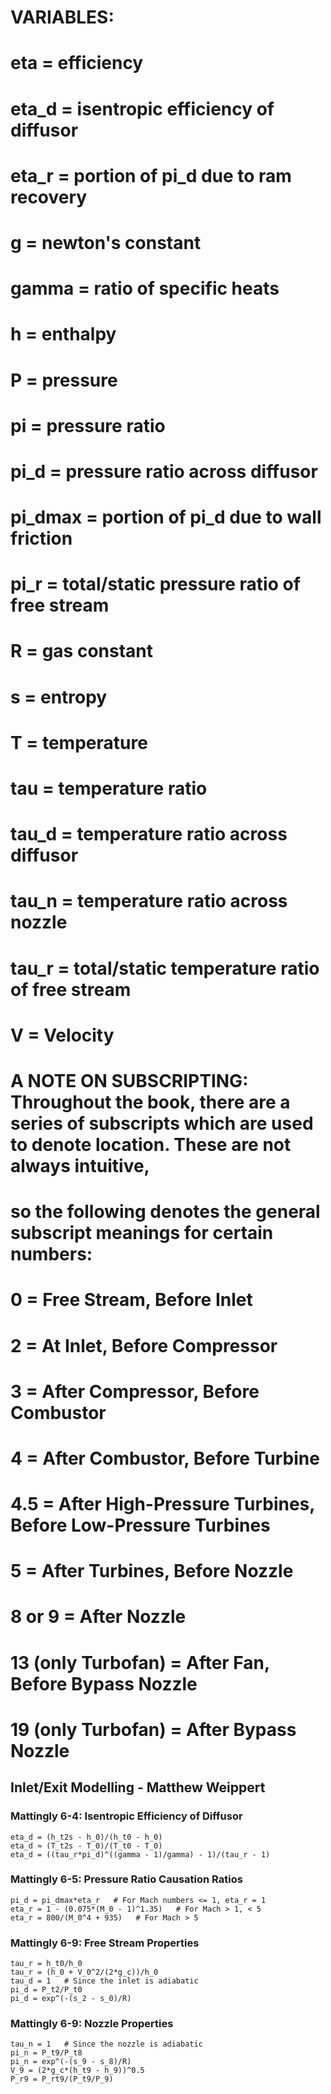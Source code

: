 # VARIABLES:
# eta = efficiency
# eta_d = isentropic efficiency of diffusor
# eta_r = portion of pi_d due to ram recovery
# g = newton's constant
# gamma = ratio of specific heats
# h = enthalpy
# P = pressure
# pi = pressure ratio
# pi_d = pressure ratio across diffusor
# pi_dmax = portion of pi_d due to wall friction
# pi_r = total/static pressure ratio of free stream
# R = gas constant
# s = entropy
# T = temperature
# tau = temperature ratio
# tau_d = temperature ratio across diffusor
# tau_n = temperature ratio across nozzle
# tau_r = total/static temperature ratio of free stream
# V = Velocity

# A NOTE ON SUBSCRIPTING: Throughout the book, there are a series of subscripts which are used to denote location. These are not always intuitive,
# so the following denotes the general subscript meanings for certain numbers:
# 0 = Free Stream, Before Inlet
# 2 = At Inlet, Before Compressor
# 3 = After Compressor, Before Combustor
# 4 = After Combustor, Before Turbine
# 4.5 = After High-Pressure Turbines, Before Low-Pressure Turbines
# 5 = After Turbines, Before Nozzle
# 8 or 9 = After Nozzle
# 13 (only Turbofan) = After Fan, Before Bypass Nozzle
# 19 (only Turbofan) = After Bypass Nozzle

## Inlet/Exit Modelling - Matthew Weippert

  ### Mattingly 6-4: Isentropic Efficiency of Diffusor
    eta_d = (h_t2s - h_0)/(h_t0 - h_0)
    eta_d ≈ (T_t2s - T_0)/(T_t0 - T_0)
    eta_d = ((tau_r*pi_d)^((gamma - 1)/gamma) - 1)/(tau_r - 1)

  ### Mattingly 6-5: Pressure Ratio Causation Ratios
    pi_d = pi_dmax*eta_r   # For Mach numbers <= 1, eta_r = 1
    eta_r = 1 - (0.075*(M_0 - 1)^1.35)   # For Mach > 1, < 5
    eta_r = 800/(M_0^4 + 935)   # For Mach > 5

  ### Mattingly 6-9: Free Stream Properties
    tau_r = h_t0/h_0
    tau_r = (h_0 + V_0^2/(2*g_c))/h_0
    tau_d = 1   # Since the inlet is adiabatic
    pi_d = P_t2/P_t0
    pi_d = exp^(-(s_2 - s_0)/R)

  ### Mattingly 6-9: Nozzle Properties
    tau_n = 1   # Since the nozzle is adiabatic
    pi_n = P_t9/P_t8
    pi_n = exp^(-(s_9 - s_8)/R)
    V_9 = (2*g_c*(h_t9 - h_9))^0.5
    P_r9 = P_rt9/(P_t9/P_9)
